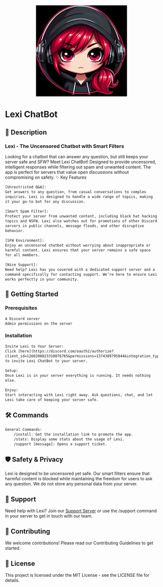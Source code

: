 <p align="center">
  <img src="https://github.com/josemlwdf/media/blob/main/lexi/Lexi_Avatar.jpg" alt="Lexi Logo" width="300" height="300">
</p>

# Lexi ChatBot

## 📝 Description

### Lexi - The Uncensored Chatbot with Smart Filters

Looking for a chatbot that can answer any question, but still keeps your server safe and SFW? Meet Lexi ChatBot! Designed to provide uncensored, intelligent responses while filtering out spam and unwanted content. The app is perfect for servers that value open discussions without compromising on safety.
✨ Key Features

    [Unrestricted Q&A]:
    Get answers to any question, from casual conversations to complex inquiries. Lexi is designed to handle a wide range of topics, making it your go-to bot for any discussion.

    [Smart Spam Filter]:
    Protect your server from unwanted content, including black hat hacking topics and NSFW. Lexi also watches out for promotions of other Discord servers in public channels, message floods, and other disruptive behavior.

    [SFW Environment]:
    Enjoy an uncensored chatbot without worrying about inappropriate or harmful content. Lexi ensures that your server remains a safe space for all members.

    [Nice Support]:
    Need help? Lexi has you covered with a dedicated support server and a command specifically for contacting support. We’re here to ensure Lexi works perfectly in your community.

## 🚀 Getting Started
### Prerequisites

    A Discord server
    Admin permissions on the server

### Installation

    Invite Lexi to Your Server:
    Click [here](https://discord.com/oauth2/authorize?client_id=1260208823310876765&permissions=1374389795844&integration_type=0&scope=bot+applications.commands) to invite Lexi ChatBot to your server.

    Setup:
    Once Lexi is in your server everything is running. It needs nothing else.

    Enjoy:
    Start interacting with Lexi right away. Ask questions, chat, and let Lexi take care of keeping your server safe.

## 🛠️ Commands

    General Commands:
        /install: Get the installation link to promote the app.
        /stats: Display some stats about the usage of Lexi.
        /support [message]: Opens a support ticket.

## 🛡️ Safety & Privacy

Lexi is designed to be uncensored yet safe. Our smart filters ensure that harmful content is blocked while maintaining the freedom for users to ask any question. We do not store any personal data from your server.

## 👥 Support

Need help with Lexi? Join our [Support Server](https://discord.gg/ywU4WbSU6B) or use the /support command in your server to get in touch with our team.

## 🤝 Contributing

We welcome contributions! Please read our Contributing Guidelines to get started.

## 📝 License

This project is licensed under the MIT License - see the LICENSE file for details.
